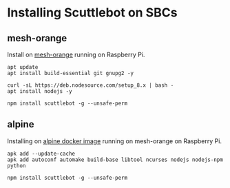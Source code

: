 Installing Scuttlebot on SBCs
=============================

## mesh-orange

Install on [mesh-orange](https://github.com/tomeshnet/mesh-orange) running on Raspberry Pi.

```
apt update
apt install build-essential git gnupg2 -y

curl -sL https://deb.nodesource.com/setup_8.x | bash -
apt install nodejs -y

npm install scuttlebot -g --unsafe-perm
```

## alpine

Installing on [alpine docker image](https://hub.docker.com/_/alpine/) running on mesh-orange on Raspberry Pi.

```
apk add --update-cache
apk add autoconf automake build-base libtool ncurses nodejs nodejs-npm python

npm install scuttlebot -g --unsafe-perm
```
